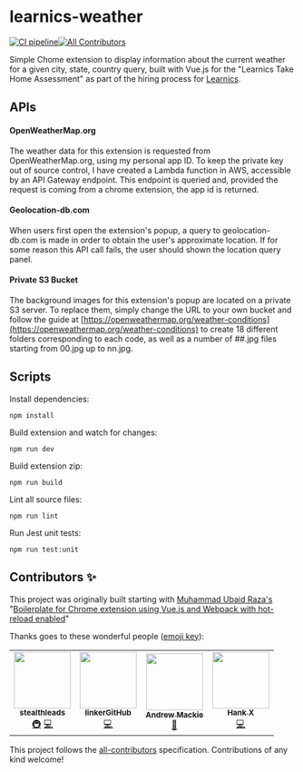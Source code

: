 # learnics-weather

[![CI pipeline](https://github.com/johntdowney/learnics-weather/actions/workflows/nodejs.yml/badge.svg)](https://github.com/johntdowney/learnics-weather/actions/workflows/nodejs.yml)[![All Contributors](https://img.shields.io/badge/all_contributors-1-orange.svg?style=flat-square)](#contributors)

Simple Chome extension to display information about the current weather for a given city, state, country query, built with Vue.js for the "Learnics Take Home Assessment" as part of the hiring process for [Learnics](https://www.learnics.com).

## APIs
#### OpenWeatherMap.org

The weather data for this extension is requested from OpenWeatherMap.org, using my personal app ID.  To keep the private key out of source control, I have created a Lambda function in AWS, accessible by an API Gateway endpoint.  This endpoint is queried and, provided the request is coming from a chrome extension, the app id is returned.

#### Geolocation-db.com

When users first open the extension's popup, a query to geolocation-db.com is made in order to obtain the user's approximate location.  If for some reason this API call fails, the user should shown the location query panel.

#### Private S3 Bucket

The background images for this extension's popup are located on a private S3 server.  To replace them, simply change the URL to your own bucket and follow the guide at [https://openweathermap.org/weather-conditions](https://openweathermap.org/weather-conditions) to create 18 different folders corresponding to each code, as well as a number of ##.jpg files starting from 00.jpg up to nn.jpg. 

## Scripts

Install dependencies:

`npm install`

Build extension and watch for changes:

`npm run dev`

Build extension zip:

`npm run build`

Lint all source files:

`npm run lint`

Run Jest unit tests:

`npm run test:unit`

## Contributors ✨

This project was originally built starting with [Muhammad Ubaid Raza's](https://github.com/mubaidr) "[Boilerplate for Chrome extension using Vue.js and Webpack with hot-reload enabled](https://github.com/mubaidr/vue-chrome-extension-boilerplate)"

Thanks goes to these wonderful people ([emoji key](https://allcontributors.org/docs/en/emoji-key)):

<!-- ALL-CONTRIBUTORS-LIST:START - Do not remove or modify this section -->
<!-- prettier-ignore-start -->
<!-- markdownlint-disable -->
<table>
  <tr>
    <td align="center"><a href="https://github.com/stealthleads"><img src="https://avatars0.githubusercontent.com/u/57643807?v=4" width="100px;" alt=""/><br /><sub><b>stealthleads</b></sub></a><br /><a href="#infra-stealthleads" title="Infrastructure (Hosting, Build-Tools, etc)">🚇</a> <a href="https://github.com/mubaidr/vue-chrome-extension-boilerplate/commits?author=stealthleads" title="Code">💻</a></td>
    <td align="center"><a href="https://github.com/linkerGitHub"><img src="https://avatars3.githubusercontent.com/u/15519222?v=4" width="100px;" alt=""/><br /><sub><b>linkerGitHub</b></sub></a><br /><a href="https://github.com/mubaidr/vue-chrome-extension-boilerplate/commits?author=linkerGitHub" title="Code">💻</a></td>
    <td align="center"><a href="https://github.com/andrewmackie"><img src="https://avatars1.githubusercontent.com/u/1217203?v=4" width="100px;" alt=""/><br /><sub><b>Andrew Mackie</b></sub></a><br /><a href="https://github.com/mubaidr/vue-chrome-extension-boilerplate/commits?author=andrewmackie" title="Documentation">📖</a></td>
    <td align="center"><a href="https://momane.com"><img src="https://avatars3.githubusercontent.com/u/3389447?v=4" width="100px;" alt=""/><br /><sub><b>Hank X</b></sub></a><br /><a href="https://github.com/mubaidr/vue-chrome-extension-boilerplate/commits?author=hankxdev" title="Code">💻</a></td>
  </tr>
</table>

<!-- markdownlint-enable -->
<!-- prettier-ignore-end -->

<!-- ALL-CONTRIBUTORS-LIST:END -->

This project follows the [all-contributors](https://github.com/all-contributors/all-contributors) specification. Contributions of any kind welcome!
